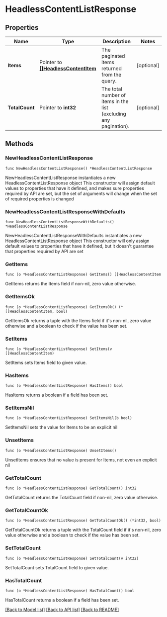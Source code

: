 # HeadlessContentListResponse

## Properties

Name | Type | Description | Notes
------------ | ------------- | ------------- | -------------
**Items** | Pointer to [**[]HeadlessContentItem**](HeadlessContentItem.md) | The paginated items returned from the query. | [optional] 
**TotalCount** | Pointer to **int32** | The total number of items in the list (excluding any pagination). | [optional] 

## Methods

### NewHeadlessContentListResponse

`func NewHeadlessContentListResponse() *HeadlessContentListResponse`

NewHeadlessContentListResponse instantiates a new HeadlessContentListResponse object
This constructor will assign default values to properties that have it defined,
and makes sure properties required by API are set, but the set of arguments
will change when the set of required properties is changed

### NewHeadlessContentListResponseWithDefaults

`func NewHeadlessContentListResponseWithDefaults() *HeadlessContentListResponse`

NewHeadlessContentListResponseWithDefaults instantiates a new HeadlessContentListResponse object
This constructor will only assign default values to properties that have it defined,
but it doesn't guarantee that properties required by API are set

### GetItems

`func (o *HeadlessContentListResponse) GetItems() []HeadlessContentItem`

GetItems returns the Items field if non-nil, zero value otherwise.

### GetItemsOk

`func (o *HeadlessContentListResponse) GetItemsOk() (*[]HeadlessContentItem, bool)`

GetItemsOk returns a tuple with the Items field if it's non-nil, zero value otherwise
and a boolean to check if the value has been set.

### SetItems

`func (o *HeadlessContentListResponse) SetItems(v []HeadlessContentItem)`

SetItems sets Items field to given value.

### HasItems

`func (o *HeadlessContentListResponse) HasItems() bool`

HasItems returns a boolean if a field has been set.

### SetItemsNil

`func (o *HeadlessContentListResponse) SetItemsNil(b bool)`

 SetItemsNil sets the value for Items to be an explicit nil

### UnsetItems
`func (o *HeadlessContentListResponse) UnsetItems()`

UnsetItems ensures that no value is present for Items, not even an explicit nil
### GetTotalCount

`func (o *HeadlessContentListResponse) GetTotalCount() int32`

GetTotalCount returns the TotalCount field if non-nil, zero value otherwise.

### GetTotalCountOk

`func (o *HeadlessContentListResponse) GetTotalCountOk() (*int32, bool)`

GetTotalCountOk returns a tuple with the TotalCount field if it's non-nil, zero value otherwise
and a boolean to check if the value has been set.

### SetTotalCount

`func (o *HeadlessContentListResponse) SetTotalCount(v int32)`

SetTotalCount sets TotalCount field to given value.

### HasTotalCount

`func (o *HeadlessContentListResponse) HasTotalCount() bool`

HasTotalCount returns a boolean if a field has been set.


[[Back to Model list]](../README.md#documentation-for-models) [[Back to API list]](../README.md#documentation-for-api-endpoints) [[Back to README]](../README.md)


